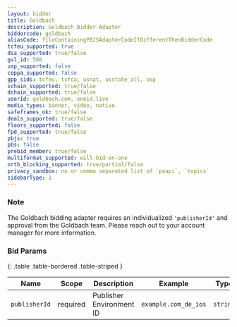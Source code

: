 ```yaml
---
layout: bidder
title: Goldbach
description: Goldbach Bidder Adapter
biddercode: goldbach
aliasCode: fileContainingPBJSAdapterCodeIfDifferentThenBidderCode
tcfeu_supported: true
dsa_supported: true/false
gvl_id: 580
usp_supported: false
coppa_supported: false
gpp_sids: tcfeu, tcfca, usnat, usstate_all, usp
schain_supported: true/false
dchain_supported: true/false
userId: goldbach.com, oneid.live
media_types: banner, video, native
safeframes_ok: true/false
deals_supported: true/false
floors_supported: false
fpd_supported: true/false
pbjs: true
pbs: false
prebid_member: true/false
multiformat_supported: will-bid-on-one
ortb_blocking_supported: true/partial/false
privacy_sandbox: no or comma separated list of `paapi`, `topics`
sidebarType: 1
---
```

### Note

The Goldbach bidding adapter requires an individualized `'publisherId'` and approval from the Goldbach team. Please reach out to your account manager for more information.

### Bid Params

{: .table .table-bordered .table-striped }

| Name          | Scope    | Description              | Example                   | Type      |
|---------------|----------|--------------------------|---------------------------|-----------|
| `publisherId` | required | Publisher Environment ID | `example.com_de_ios`      |  `string` |
